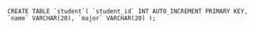 ``` CREATE TABLE `student`(
   `student_id` INT AUTO_INCREMENT PRIMARY KEY,
   `name` VARCHAR(20),
   `major` VARCHAR(20)
);  ```